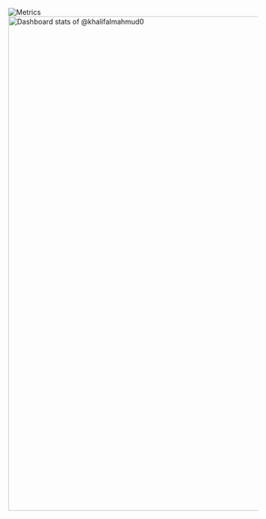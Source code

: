 ![Metrics](https://metrics.lecoq.io/khalifalmahmud0?template=classic&base.indepth=true&repositories.batch=500&repositories.forks=true&base.header=0&base.metadata=0&base=header%2C%20activity%2C%20community%2C%20repositories%2C%20metadata&base.indepth=true&base.hireable=false&base.skip=false&config.timezone=Asia%2FDhaka&config.twemoji=true&config.octicon=true&config.display=columns)
<picture><source media="(prefers-color-scheme: dark)" srcset="https://myreadme.vercel.app/api/embed/khalifalmahmud0?panels=userstatistics,toprepositories,toplanguages,commitgraph" width="1000" height="auto"><img alt="Dashboard stats of @khalifalmahmud0" src="https://myreadme.vercel.app/api/embed/khalifalmahmud0?panels=userstatistics,toprepositories,toplanguages,commitgraph" width="1000" height="auto"></picture>
